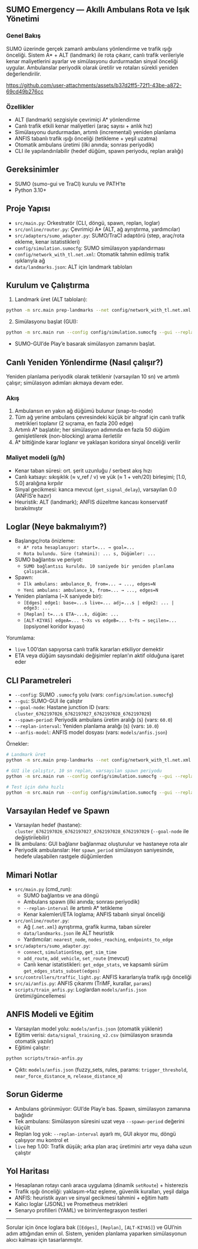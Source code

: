 ## SUMO Emergency — Akıllı Ambulans Rota ve Işık Yönetimi

### Genel Bakış
SUMO üzerinde gerçek zamanlı ambulans yönlendirme ve trafik ışığı önceliği. Sistem A* + ALT (landmark) ile rota çıkarır, canlı trafik verileriyle kenar maliyetlerini ayarlar ve simülasyonu durdurmadan sinyal önceliği uygular. Ambulanslar periyodik olarak üretilir ve rotaları sürekli yeniden değerlendirilir.


https://github.com/user-attachments/assets/b37d2ff5-72f1-43be-a872-69cd49b276cc


### Özellikler
- ALT (landmark) sezgisiyle çevrimiçi A* yönlendirme
- Canlı trafik etkili kenar maliyetleri (araç sayısı + anlık hız)
- Simülasyonu durdurmadan, artımlı (incremental) yeniden planlama
- ANFIS tabanlı trafik ışığı önceliği (tetikleme + yeşil uzatma)
- Otomatik ambulans üretimi (ilki anında; sonrası periyodik)
- CLI ile yapılandırılabilir (hedef düğüm, spawn periyodu, replan aralığı)

## Gereksinimler
- SUMO (sumo-gui ve TraCI) kurulu ve PATH’te
- Python 3.10+

## Proje Yapısı
- `src/main.py`: Orkestratör (CLI, döngü, spawn, replan, loglar)
- `src/online/router.py`: Çevrimiçi A* (ALT, ağ ayrıştırma, yardımcılar)
- `src/adapters/sumo_adapter.py`: SUMO/TraCI adaptörü (step, araç/rota ekleme, kenar istatistikleri)
- `config/simulation.sumocfg`: SUMO simülasyon yapılandırması
- `config/network_with_tl.net.xml`: Otomatik tahmin edilmiş trafik ışıklarıyla ağ
- `data/landmarks.json`: ALT için landmark tabloları

## Kurulum ve Çalıştırma
1) Landmark üret (ALT tabloları):
```bash
python -m src.main prep-landmarks --net config/network_with_tl.net.xml --output data/landmarks.json
```

2) Simülasyonu başlat (GUI):
```bash
python -m src.main run --config config/simulation.sumocfg --gui --replan-interval 10 --spawn-period 60
```
- SUMO-GUI’de Play’e basarak simülasyon zamanını başlat.

## Canlı Yeniden Yönlendirme (Nasıl çalışır?)
Yeniden planlama periyodik olarak tetiklenir (varsayılan 10 sn) ve artımlı çalışır; simülasyon adımları akmaya devam eder.

### Akış
1. Ambulansın en yakın ağ düğümü bulunur (snap-to-node)
2. Tüm ağ yerine ambulans çevresindeki küçük bir altgraf için canlı trafik metrikleri toplanır (2 sıçrama, en fazla 200 edge)
3. Artımlı A* başlatılır; her simülasyon adımında en fazla 50 düğüm genişletilerek (non-blocking) arama ilerletilir
4. A* bittiğinde karar loglanır ve yaklaşan koridora sinyal önceliği verilir

### Maliyet modeli (g/h)
- Kenar taban süresi: ort. şerit uzunluğu / serbest akış hızı
- Canlı katsayı: sıkışıklık (≈ v_ref / v) ve yük (≈ 1 + veh/20) birleşimi; [1.0, 5.0] aralığına kırpılır
- Sinyal gecikmesi: kanca mevcut (`get_signal_delay`), varsayılan 0.0 (ANFIS’e hazır)
- Heuristik: ALT (landmark); ANFIS düzeltme kancası konservatif bırakılmıştır

## Loglar (Neye bakmalıyım?)
- Başlangıç/rota önizleme:
  - `A* rota hesaplanıyor: start=... → goal=...`
  - `Rota bulundu. Süre (tahmini): ... s, Düğümler: ...`
- SUMO bağlantısı ve periyot:
  - `SUMO bağlantısı kuruldu. 10 saniyede bir yeniden planlama çalışacak.`
- Spawn:
  - `İlk ambulans: ambulance_0, from=... → ..., edges=N`
  - `Yeni ambulans: ambulance_k, from=... → ..., edges=N`
- Yeniden planlama (~X saniyede bir):
  - `[Edges] edge1: base=...s live=... adj=...s | edge2: ... | edge3: ...`
  - `[Replan] t=...s ETA~...s, düğüm: ...`
  - `[ALT-KIYAS] edgeA=... t~Xs vs edgeB=... t~Ys → seçilen=...` (opsiyonel koridor kıyası)

Yorumlama:
- `live` 1.00’dan sapıyorsa canlı trafik kararları etkiliyor demektir
- ETA veya düğüm sayısındaki değişimler replan’ın aktif olduğuna işaret eder

## CLI Parametreleri
- `--config`: SUMO `.sumocfg` yolu (vars: `config/simulation.sumocfg`)
- `--gui`: SUMO-GUI ile çalıştır
- `--goal-node`: Hastane junction ID (vars: `cluster_6762197026_6762197027_6762197028_6762197029`)
- `--spawn-period`: Periyodik ambulans üretim aralığı (s) (vars: `60.0`)
- `--replan-interval`: Yeniden planlama aralığı (s) (vars: `10.0`)
- `--anfis-model`: ANFIS model dosyası (vars: `models/anfis.json`)

Örnekler:
```bash
# Landmark üret
python -m src.main prep-landmarks --net config/network_with_tl.net.xml

# GUI ile çalıştır, 10 sn replan, varsayılan spawn periyodu
python -m src.main run --config config/simulation.sumocfg --gui --replan-interval 10

# Test için daha hızlı
python -m src.main run --config config/simulation.sumocfg --gui --replan-interval 6 --spawn-period 30
```

## Varsayılan Hedef ve Spawn
- Varsayılan hedef (hastane): `cluster_6762197026_6762197027_6762197028_6762197029` (`--goal-node` ile değiştirilebilir)
- İlk ambulans: GUI bağlanır bağlanmaz oluşturulur ve hastaneye rota alır
- Periyodik ambulanslar: Her `spawn_period` simülasyon saniyesinde, hedefe ulaşabilen rastgele düğümlerden

## Mimari Notlar
- `src/main.py` (cmd_run):
  - SUMO bağlantısı ve ana döngü
  - Ambulans spawn (ilki anında; sonrası periyodik)
  - `--replan-interval` ile artımlı A* tetikleme
  - Kenar kalemleri/ETA loglama; ANFIS tabanlı sinyal önceliği
- `src/online/router.py`:
  - Ağ (`.net.xml`) ayrıştırma, grafik kurma, taban süreler
  - `data/landmarks.json` ile ALT heuristik
  - Yardımcılar: `nearest_node`, `nodes_reaching`, `endpoints_to_edge`
- `src/adapters/sumo_adapter.py`:
  - `connect`, `simulationStep`, `get_sim_time`
  - `add_route`, `add_vehicle`, `set_route` (mevcut)
  - Canlı kenar istatistikleri: `get_edge_stats`, ve kapsamlı sürüm `get_edges_stats_subset(edges)`
 - `src/controllers/traffic_light.py`: ANFIS kararlarıyla trafik ışığı önceliği
 - `src/ai/anfis.py`: ANFIS çıkarımı (TriMF, kurallar, `params`)
 - `scripts/train_anfis.py`: Loglardan `models/anfis.json` üretimi/güncellemesi

## ANFIS Modeli ve Eğitim
- Varsayılan model yolu: `models/anfis.json` (otomatik yüklenir)
- Eğitim verisi: `data/signal_training_v2.csv` (simülasyon sırasında otomatik yazılır)
- Eğitimi çalıştır:
```bash
python scripts/train-anfis.py
```
- Çıktı: `models/anfis.json` (fuzzy_sets, rules, params: `trigger_threshold`, `near_force_distance_m`, `release_distance_m`)

## Sorun Giderme
- Ambulans görünmüyor: GUI’de Play’e bas. Spawn, simülasyon zamanına bağlıdır
- Tek ambulans: Simülasyon süresini uzat veya `--spawn-period` değerini küçült
- Replan log yok: `--replan-interval` ayarlı mı, GUI akıyor mu, döngü çalışıyor mu kontrol et
- `live` hep 1.00: Trafik düşük; arka plan araç üretimini artır veya daha uzun çalıştır

## Yol Haritası
- Hesaplanan rotayı canlı araca uygulama (dinamik `setRoute`) + histerezis
- Trafik ışığı önceliği: yaklaşım→faz eşleme, güvenlik kuralları, yeşil dalga
- ANFIS: heuristik ayarı ve sinyal gecikmesi tahmini + eğitim hattı
- Kalıcı loglar (JSONL) ve Prometheus metrikleri
- Senaryo profilleri (YAML) ve birim/entegrasyon testleri

---
Sorular için önce loglara bak (`[Edges]`, `[Replan]`, `[ALT-KIYAS]`) ve GUI’nin adım attığından emin ol. Sistem, yeniden planlama yaparken simülasyonun akıcı kalması için tasarlanmıştır.

